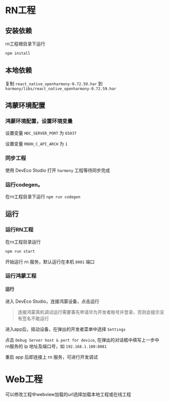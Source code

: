 
# RN工程

## 安装依赖

rn工程根目录下运行

```bash
npm install
```

## 本地依赖

复制 `react_native_openharmony-0.72.59.har` 到 `harmony/libs/react_native_openharmony-0.72.59.har`

## 鸿蒙环境配置

### 鸿蒙环境配置，设置环境变量

设置变量 `HDC_SERVER_PORT` 为 `65037`

设置变量 `RNOH_C_API_ARCH` 为 `1`
 
### 同步工程 
使用 DevEco Studio 打开 `harmony` 工程等待同步完成

### 运行codegen。
在rn工程目录下运行 `npm run codegen`


## 运行

### 运行RN工程
在rn工程目录运行
```bash
npm run start
```
开始运行 rn 服务，默认运行在本机 `8081` 端口

### 运行鸿蒙工程

#### 运行
进入 DevEco Studio，连接鸿蒙设备，点击运行
> 连接鸿蒙真机调试运行需要事先申请华为开发者账号并登录，否则会提示没有签名不能运行

进入app后，摇动设备，在弹出的开发者菜单中选择 `Settings`

点击 `Debug Server host & port for device`, 在弹出的对话框中填写上一步中 rn服务的 ip 地址及端口号，如 `192.168.1.100:8081`

重启 app 后即连接上 rn 服务，可进行开发调试


# Web工程

可以修改工程中webview加载的url选择加载本地工程或在线工程